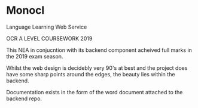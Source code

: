 # Monocl
Language Learning Web  Service

OCR A LEVEL COURSEWORK  2019

This NEA in conjucntion with its backend component acheived full marks in the 2019 exam season.

Whilst the web design is decidebly very 90's at best and the project does have some sharp points around the edges, the beauty lies within the backend.

Documentation exists in the form of the word document attached to the backend repo.
